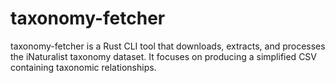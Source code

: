 # taxonomy-fetcher

taxonomy-fetcher is a Rust CLI tool that downloads, extracts, and processes the iNaturalist taxonomy dataset. It focuses on producing a simplified CSV containing taxonomic relationships.
